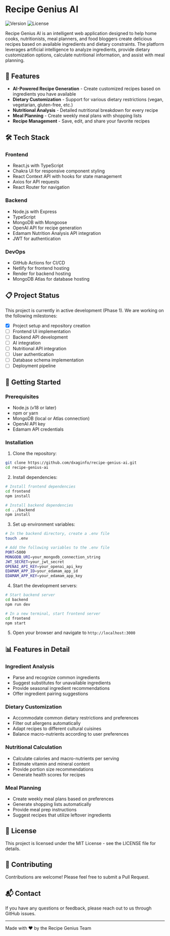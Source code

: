 # Recipe Genius AI

![Version](https://img.shields.io/badge/version-0.1.0-blue.svg)
![License](https://img.shields.io/badge/license-MIT-green.svg)

Recipe Genius AI is an intelligent web application designed to help home cooks, nutritionists, meal planners, and food bloggers create delicious recipes based on available ingredients and dietary constraints. The platform leverages artificial intelligence to analyze ingredients, provide dietary customization options, calculate nutritional information, and assist with meal planning.

## 🌟 Features

- **AI-Powered Recipe Generation** - Create customized recipes based on ingredients you have available
- **Dietary Customization** - Support for various dietary restrictions (vegan, vegetarian, gluten-free, etc.)
- **Nutritional Analysis** - Detailed nutritional breakdown for every recipe
- **Meal Planning** - Create weekly meal plans with shopping lists
- **Recipe Management** - Save, edit, and share your favorite recipes

## 🛠️ Tech Stack

### Frontend
- React.js with TypeScript
- Chakra UI for responsive component styling
- React Context API with hooks for state management
- Axios for API requests
- React Router for navigation

### Backend
- Node.js with Express
- TypeScript
- MongoDB with Mongoose
- OpenAI API for recipe generation
- Edamam Nutrition Analysis API integration
- JWT for authentication

### DevOps
- GitHub Actions for CI/CD
- Netlify for frontend hosting
- Render for backend hosting
- MongoDB Atlas for database hosting

## 📋 Project Status

This project is currently in active development (Phase 1). We are working on the following milestones:

- [x] Project setup and repository creation
- [ ] Frontend UI implementation
- [ ] Backend API development
- [ ] AI integration
- [ ] Nutritional API integration
- [ ] User authentication
- [ ] Database schema implementation
- [ ] Deployment pipeline

## 🚀 Getting Started

### Prerequisites

- Node.js (v18 or later)
- npm or yarn
- MongoDB (local or Atlas connection)
- OpenAI API key
- Edamam API credentials

### Installation

1. Clone the repository:
```bash
git clone https://github.com/dxaginfo/recipe-genius-ai.git
cd recipe-genius-ai
```

2. Install dependencies:
```bash
# Install frontend dependencies
cd frontend
npm install

# Install backend dependencies
cd ../backend
npm install
```

3. Set up environment variables:
```bash
# In the backend directory, create a .env file
touch .env

# Add the following variables to the .env file
PORT=5000
MONGODB_URI=your_mongodb_connection_string
JWT_SECRET=your_jwt_secret
OPENAI_API_KEY=your_openai_api_key
EDAMAM_APP_ID=your_edamam_app_id
EDAMAM_APP_KEY=your_edamam_app_key
```

4. Start the development servers:
```bash
# Start backend server
cd backend
npm run dev

# In a new terminal, start frontend server
cd frontend
npm start
```

5. Open your browser and navigate to `http://localhost:3000`

## 📊 Features in Detail

### Ingredient Analysis
- Parse and recognize common ingredients
- Suggest substitutes for unavailable ingredients
- Provide seasonal ingredient recommendations
- Offer ingredient pairing suggestions

### Dietary Customization
- Accommodate common dietary restrictions and preferences
- Filter out allergens automatically
- Adapt recipes to different cultural cuisines
- Balance macro-nutrients according to user preferences

### Nutritional Calculation
- Calculate calories and macro-nutrients per serving
- Estimate vitamin and mineral content
- Provide portion size recommendations
- Generate health scores for recipes

### Meal Planning
- Create weekly meal plans based on preferences
- Generate shopping lists automatically
- Provide meal prep instructions
- Suggest recipes that utilize leftover ingredients

## 📝 License

This project is licensed under the MIT License - see the LICENSE file for details.

## 🤝 Contributing

Contributions are welcome! Please feel free to submit a Pull Request.

## 📬 Contact

If you have any questions or feedback, please reach out to us through GitHub issues.

---

Made with ❤️ by the Recipe Genius Team